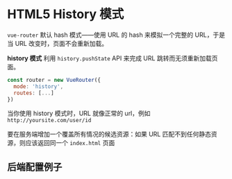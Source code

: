 # HTML5 History 模式

`vue-router` 默认 hash 模式——使用 URL 的 hash 来模拟一个完整的 URL，于是当 URL 改变时，页面不会重新加载。

**history 模式** 利用 `history.pushState` API 来完成 URL 跳转而无须重新加载页面。

```js
const router = new VueRouter({
  mode: 'history',
  routes: [...]
})
```

当你使用 history 模式时，URL 就像正常的 url，例如 `http://yoursite.com/user/id`

要在服务端增加一个覆盖所有情况的候选资源：如果 URL 匹配不到任何静态资源，则应该返回同一个 `index.html` 页面

## 后端配置例子